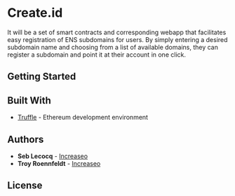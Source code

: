 # Create.id

It will be a set of smart contracts and corresponding webapp that facilitates easy registration of ENS subdomains for users. By simply entering a desired subdomain name and choosing from a list of available domains, they can register a subdomain and point it at their account in one click.


## Getting Started


## Built With
* [Truffle](https://github.com/trufflesuite/truffle) - Ethereum development environment


## Authors

* **Seb Lecocq** - [Increaseo](https://increaseo.com)
* **Troy Roennfeldt** - [Increaseo](https://increaseo.com)



## License
